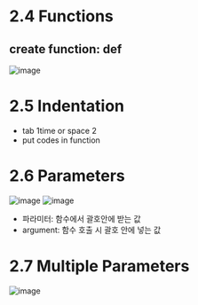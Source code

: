 # 2.4 Functions
## create function: def
![image](https://user-images.githubusercontent.com/99578725/187370232-34613893-c71e-4dbb-bf31-a7254cac8ed3.png)

# 2.5 Indentation
- tab 1time or space 2
- put codes in function

# 2.6 Parameters
![image](https://user-images.githubusercontent.com/99578725/187371444-01a05525-3d0d-437b-b9b1-fb1fa7d33938.png)
![image](https://user-images.githubusercontent.com/99578725/187371711-17d3640a-59a5-4f78-8244-37f578ef459d.png)

- 파라미터: 함수에서 괄호안에 받는 값
- argument: 함수 호출 시 괄호 안에 넣는 값

# 2.7 Multiple Parameters
![image](https://user-images.githubusercontent.com/99578725/187373085-037f84f3-9dba-4da8-b2a8-895a4326ade6.png)
